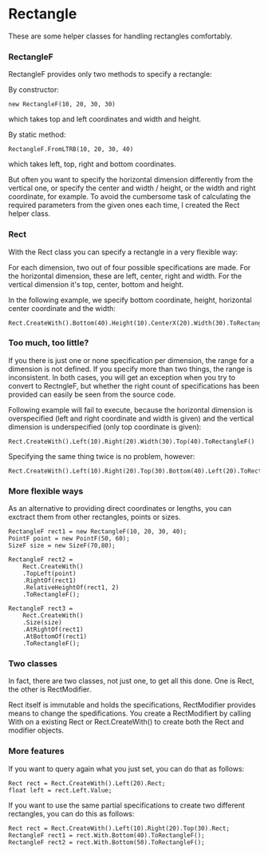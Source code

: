 Rectangle
=========

These are some helper classes for handling rectangles comfortably.

### RectangleF

RectangleF provides only two methods to specify a rectangle: 

By constructor: 

	new RectangleF(10, 20, 30, 30)

which takes top and left coordinates and width and height.

By static method: 

	RectangleF.FromLTRB(10, 20, 30, 40)

which takes left, top, right and bottom coordinates.

But often you want to specify the horizontal dimension differently from the vertical one, or specify the center and width / height, or the width and right coordinate, for example.
To avoid the cumbersome task of calculating the required parameters from the given ones each time, I created the Rect helper class.

### Rect

With the Rect class you can specify a rectangle in a very flexible way:

For each dimension, two out of four possible specifications are made. For the horizontal dimension, these are left, center, right and width. For the vertical dimension it's top, center, bottom and height.

In the following example, we specify bottom coordinate, height, horizontal center coordinate and the width:

	Rect.CreateWith().Bottom(40).Height(10).CenterX(20).Width(30).ToRectangleF()

### Too much, too little?

If you there is just one or none specification per dimension, the range for a dimension is not defined. If you specify more than two things, the range is inconsistent. In both cases, you will get an exception when you try to convert to RectngleF, but whether the right count of specifications has been provided can easily be seen from the source code.

Following example will fail to execute, because the horizontal dimension is overspecified (left and right coordinate and width is given) and the vertical dimension is underspecified (only top coordinate is given):

	Rect.CreateWith().Left(10).Right(20).Width(30).Top(40).ToRectangleF()

Specifying the same thing twice is no problem, however:

	Rect.CreateWith().Left(10).Right(20).Top(30).Bottom(40).Left(20).ToRectangleF()

### More flexible ways

As an alternative to providing direct coordinates or lengths, you can exctract them from other rectangles, points or sizes.

	RectangleF rect1 = new RectangleF(10, 20, 30, 40);
	PointF point = new PointF(50, 60);
	SizeF size = new SizeF(70,80);

	RectangleF rect2 = 
		Rect.CreateWith()
		.TopLeft(point)
		.RightOf(rect1)
		.RelativeHeightOf(rect1, 2)
		.ToRectangleF();

	RectangleF rect3 = 
		Rect.CreateWith()
		.Size(size)
		.AtRightOf(rect1)
		.AtBottomOf(rect1)
		.ToRectangleF();

### Two classes

In fact, there are two classes, not just one, to get all this done. One is Rect, the other is RectModifier.

Rect itself is immutable and holds the specifications, RectModifier provides means to change the spedifications.
You create a RectModifiert by calling With on a existing Rect or Rect.CreateWith() to create both the Rect and modifier objects.

### More features

If you want to query again what you just set, you can do that as follows:

	Rect rect = Rect.CreateWith().Left(20).Rect;
	float left = rect.Left.Value;

If you want to use the same partial specifications to create two different rectangles, you can do this as follows:

	Rect rect = Rect.CreateWith().Left(10).Right(20).Top(30).Rect;
	RectangleF rect1 = rect.With.Bottom(40).ToRectangleF();
	RectangleF rect2 = rect.With.Bottom(50).ToRectangleF();
